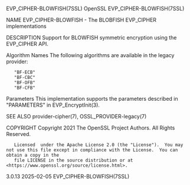 EVP_CIPHER-BLOWFISH(7SSL)						    OpenSSL						     EVP_CIPHER-BLOWFISH(7SSL)

NAME
       EVP_CIPHER-BLOWFISH - The BLOBFISH EVP_CIPHER implementations

DESCRIPTION
       Support for BLOWFISH symmetric encryption using the EVP_CIPHER API.

   Algorithm Names
       The following algorithms are available in the legacy provider:

       "BF-ECB"
       "BF-CBC"
       "BF-OFB"
       "BF-CFB"

   Parameters
       This implementation supports the parameters described in "PARAMETERS" in EVP_EncryptInit(3).

SEE ALSO
       provider-cipher(7), OSSL_PROVIDER-legacy(7)

COPYRIGHT
       Copyright 2021 The OpenSSL Project Authors. All Rights Reserved.

       Licensed	 under the Apache License 2.0 (the "License").	You may not use this file except in compliance with the License.  You can obtain a copy in the
       file LICENSE in the source distribution or at <https://www.openssl.org/source/license.html>.

3.0.13									  2025-02-05						     EVP_CIPHER-BLOWFISH(7SSL)
